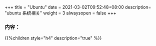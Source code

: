+++
title = "Ubuntu"
date =  2021-03-02T09:52:48+08:00
description= "ubuntu 系统相关"
weight = 3
alwaysopen = false
+++

### 内容：

{{%children style="h4" description="true" %}}
